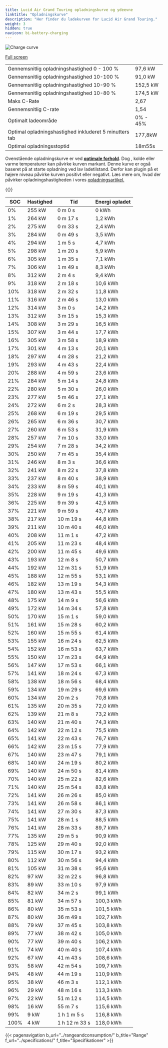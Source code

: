```yaml
---
title: Lucid Air Grand Touring opladningskurve og ydeevne
linktitle: "Opladningskurve"
description: "Her finder du ladekurven for Lucid Air Grand Touring."
weight: 3
hidden: true
navicon: bi-battery-charging
---
```

<!-- markdownlint-disable MD033 -->
<img src="/images/models/lucid/air/air_grand_touring/chargingcurve.svg" alt="Charge curve" class="img-fluid">

[Full screen](/images/models/lucid/air/air_grand_touring/chargingcurve.svg)


<table class="table table-striped border">
<tbody>
<tr>
<td>Gennemsnitlig opladningshastighed 0 - 100 %</td><td>97,6 kW</td>
</tr>
<tr>
<td>Gennemsnitlig opladningshastighed 10-100 %</td><td>91,0 kW</td>
</tr>
<tr>
<td>Gennemsnitlig opladningshastighed 10-90 %</td><td>152,5 kW</td>
</tr>
<tr>
<td>Gennemsnitlig opladningshastighed 10-80 %</td><td>174,5 kW</td>
</tr>
<tr>
<td>Maks C-Rate</td><td>2,67</td>
</tr>
<tr>
<td>Gennemsnitlig C-rate</td><td>1,54</td>
</tr>
<tr>
<td>Optimalt ladeområde</td><td>0% - 45%</td>
</tr>
<tr>
<td>Optimal opladningshastighed inkluderet 5 minutters tab</td><td>177,8kW</td>
</tr>
<tr>
<td>Optimal opladningsstoptid</td><td>18m55s</td>
</tr>
</tbody>
</table>


Ovenstående opladningskurve er ved **[optimale forhold](../../../../../technology/battery/charging/#temperatur)**. Dog , kolde eller varme temperaturer kan påvirke kurven markant. Denne kurve er også baseret på at starte opladning ved lav ladetilstand. Derfor kan plugin på et højere niveau påvirke kurven positivt eller negativt. Læs mere om, hvad der påvirker opladningshastigheden i vores [opladningsartikel.](../../../../../technology/battery/charging/)


{{<evkxdisplayaddarticle />}}
<table class="table table-striped border">
<thead>
<tr><th>SOC</th><th>Hastighed</th><th>Tid</th><th>Energi opladet</th></tr>
</thead>
<tbody>
<tr>
<td>0%</td><td>255 kW</td><td> 0 m 0 s </td><td>0 kWh </td>
</tr>
<tr>
<td>1%</td><td>264 kW</td><td> 0 m 17 s </td><td>1,2 kWh </td>
</tr>
<tr>
<td>2%</td><td>275 kW</td><td> 0 m 33 s </td><td>2,4 kWh </td>
</tr>
<tr>
<td>3%</td><td>284 kW</td><td> 0 m 49 s </td><td>3,5 kWh </td>
</tr>
<tr>
<td>4%</td><td>294 kW</td><td> 1 m 5 s </td><td>4,7 kWh </td>
</tr>
<tr>
<td>5%</td><td>298 kW</td><td> 1 m 20 s </td><td>5,9 kWh </td>
</tr>
<tr>
<td>6%</td><td>305 kW</td><td> 1 m 35 s </td><td>7,1 kWh </td>
</tr>
<tr>
<td>7%</td><td>306 kW</td><td> 1 m 49 s </td><td>8,3 kWh </td>
</tr>
<tr>
<td>8%</td><td>312 kW</td><td> 2 m 4 s </td><td>9,4 kWh </td>
</tr>
<tr>
<td>9%</td><td>318 kW</td><td> 2 m 18 s </td><td>10,6 kWh </td>
</tr>
<tr>
<td>10%</td><td>318 kW</td><td> 2 m 32 s </td><td>11,8 kWh </td>
</tr>
<tr>
<td>11%</td><td>316 kW</td><td> 2 m 46 s </td><td>13,0 kWh </td>
</tr>
<tr>
<td>12%</td><td>314 kW</td><td> 3 m 0 s </td><td>14,2 kWh </td>
</tr>
<tr>
<td>13%</td><td>312 kW</td><td> 3 m 15 s </td><td>15,3 kWh </td>
</tr>
<tr>
<td>14%</td><td>308 kW</td><td> 3 m 29 s </td><td>16,5 kWh </td>
</tr>
<tr>
<td>15%</td><td>307 kW</td><td> 3 m 44 s </td><td>17,7 kWh </td>
</tr>
<tr>
<td>16%</td><td>305 kW</td><td> 3 m 58 s </td><td>18,9 kWh </td>
</tr>
<tr>
<td>17%</td><td>301 kW</td><td> 4 m 13 s </td><td>20,1 kWh </td>
</tr>
<tr>
<td>18%</td><td>297 kW</td><td> 4 m 28 s </td><td>21,2 kWh </td>
</tr>
<tr>
<td>19%</td><td>293 kW</td><td> 4 m 43 s </td><td>22,4 kWh </td>
</tr>
<tr>
<td>20%</td><td>288 kW</td><td> 4 m 59 s </td><td>23,6 kWh </td>
</tr>
<tr>
<td>21%</td><td>284 kW</td><td> 5 m 14 s </td><td>24,8 kWh </td>
</tr>
<tr>
<td>22%</td><td>280 kW</td><td> 5 m 30 s </td><td>26,0 kWh </td>
</tr>
<tr>
<td>23%</td><td>277 kW</td><td> 5 m 46 s </td><td>27,1 kWh </td>
</tr>
<tr>
<td>24%</td><td>272 kW</td><td> 6 m 2 s </td><td>28,3 kWh </td>
</tr>
<tr>
<td>25%</td><td>268 kW</td><td> 6 m 19 s </td><td>29,5 kWh </td>
</tr>
<tr>
<td>26%</td><td>265 kW</td><td> 6 m 36 s </td><td>30,7 kWh </td>
</tr>
<tr>
<td>27%</td><td>260 kW</td><td> 6 m 53 s </td><td>31,9 kWh </td>
</tr>
<tr>
<td>28%</td><td>257 kW</td><td> 7 m 10 s </td><td>33,0 kWh </td>
</tr>
<tr>
<td>29%</td><td>254 kW</td><td> 7 m 28 s </td><td>34,2 kWh </td>
</tr>
<tr>
<td>30%</td><td>250 kW</td><td> 7 m 45 s </td><td>35,4 kWh </td>
</tr>
<tr>
<td>31%</td><td>246 kW</td><td> 8 m 3 s </td><td>36,6 kWh </td>
</tr>
<tr>
<td>32%</td><td>241 kW</td><td> 8 m 22 s </td><td>37,8 kWh </td>
</tr>
<tr>
<td>33%</td><td>237 kW</td><td> 8 m 40 s </td><td>38,9 kWh </td>
</tr>
<tr>
<td>34%</td><td>233 kW</td><td> 8 m 59 s </td><td>40,1 kWh </td>
</tr>
<tr>
<td>35%</td><td>228 kW</td><td> 9 m 19 s </td><td>41,3 kWh </td>
</tr>
<tr>
<td>36%</td><td>225 kW</td><td> 9 m 39 s </td><td>42,5 kWh </td>
</tr>
<tr>
<td>37%</td><td>221 kW</td><td> 9 m 59 s </td><td>43,7 kWh </td>
</tr>
<tr>
<td>38%</td><td>217 kW</td><td> 10 m 19 s </td><td>44,8 kWh </td>
</tr>
<tr>
<td>39%</td><td>211 kW</td><td> 10 m 40 s </td><td>46,0 kWh </td>
</tr>
<tr>
<td>40%</td><td>208 kW</td><td> 11 m 1 s </td><td>47,2 kWh </td>
</tr>
<tr>
<td>41%</td><td>205 kW</td><td> 11 m 23 s </td><td>48,4 kWh </td>
</tr>
<tr>
<td>42%</td><td>200 kW</td><td> 11 m 45 s </td><td>49,6 kWh </td>
</tr>
<tr>
<td>43%</td><td>193 kW</td><td> 12 m 8 s </td><td>50,7 kWh </td>
</tr>
<tr>
<td>44%</td><td>192 kW</td><td> 12 m 31 s </td><td>51,9 kWh </td>
</tr>
<tr>
<td>45%</td><td>188 kW</td><td> 12 m 55 s </td><td>53,1 kWh </td>
</tr>
<tr>
<td>46%</td><td>182 kW</td><td> 13 m 19 s </td><td>54,3 kWh </td>
</tr>
<tr>
<td>47%</td><td>180 kW</td><td> 13 m 43 s </td><td>55,5 kWh </td>
</tr>
<tr>
<td>48%</td><td>175 kW</td><td> 14 m 9 s </td><td>56,6 kWh </td>
</tr>
<tr>
<td>49%</td><td>172 kW</td><td> 14 m 34 s </td><td>57,8 kWh </td>
</tr>
<tr>
<td>50%</td><td>170 kW</td><td> 15 m 1 s </td><td>59,0 kWh </td>
</tr>
<tr>
<td>51%</td><td>161 kW</td><td> 15 m 28 s </td><td>60,2 kWh </td>
</tr>
<tr>
<td>52%</td><td>160 kW</td><td> 15 m 55 s </td><td>61,4 kWh </td>
</tr>
<tr>
<td>53%</td><td>155 kW</td><td> 16 m 24 s </td><td>62,5 kWh </td>
</tr>
<tr>
<td>54%</td><td>152 kW</td><td> 16 m 53 s </td><td>63,7 kWh </td>
</tr>
<tr>
<td>55%</td><td>150 kW</td><td> 17 m 23 s </td><td>64,9 kWh </td>
</tr>
<tr>
<td>56%</td><td>147 kW</td><td> 17 m 53 s </td><td>66,1 kWh </td>
</tr>
<tr>
<td>57%</td><td>141 kW</td><td> 18 m 24 s </td><td>67,3 kWh </td>
</tr>
<tr>
<td>58%</td><td>138 kW</td><td> 18 m 56 s </td><td>68,4 kWh </td>
</tr>
<tr>
<td>59%</td><td>134 kW</td><td> 19 m 29 s </td><td>69,6 kWh </td>
</tr>
<tr>
<td>60%</td><td>134 kW</td><td> 20 m 2 s </td><td>70,8 kWh </td>
</tr>
<tr>
<td>61%</td><td>135 kW</td><td> 20 m 35 s </td><td>72,0 kWh </td>
</tr>
<tr>
<td>62%</td><td>139 kW</td><td> 21 m 8 s </td><td>73,2 kWh </td>
</tr>
<tr>
<td>63%</td><td>140 kW</td><td> 21 m 40 s </td><td>74,3 kWh </td>
</tr>
<tr>
<td>64%</td><td>142 kW</td><td> 22 m 12 s </td><td>75,5 kWh </td>
</tr>
<tr>
<td>65%</td><td>141 kW</td><td> 22 m 43 s </td><td>76,7 kWh </td>
</tr>
<tr>
<td>66%</td><td>142 kW</td><td> 23 m 15 s </td><td>77,9 kWh </td>
</tr>
<tr>
<td>67%</td><td>140 kW</td><td> 23 m 47 s </td><td>79,1 kWh </td>
</tr>
<tr>
<td>68%</td><td>140 kW</td><td> 24 m 19 s </td><td>80,2 kWh </td>
</tr>
<tr>
<td>69%</td><td>140 kW</td><td> 24 m 50 s </td><td>81,4 kWh </td>
</tr>
<tr>
<td>70%</td><td>140 kW</td><td> 25 m 22 s </td><td>82,6 kWh </td>
</tr>
<tr>
<td>71%</td><td>140 kW</td><td> 25 m 54 s </td><td>83,8 kWh </td>
</tr>
<tr>
<td>72%</td><td>141 kW</td><td> 26 m 26 s </td><td>85,0 kWh </td>
</tr>
<tr>
<td>73%</td><td>141 kW</td><td> 26 m 58 s </td><td>86,1 kWh </td>
</tr>
<tr>
<td>74%</td><td>141 kW</td><td> 27 m 30 s </td><td>87,3 kWh </td>
</tr>
<tr>
<td>75%</td><td>141 kW</td><td> 28 m 1 s </td><td>88,5 kWh </td>
</tr>
<tr>
<td>76%</td><td>141 kW</td><td> 28 m 33 s </td><td>89,7 kWh </td>
</tr>
<tr>
<td>77%</td><td>135 kW</td><td> 29 m 5 s </td><td>90,9 kWh </td>
</tr>
<tr>
<td>78%</td><td>125 kW</td><td> 29 m 40 s </td><td>92,0 kWh </td>
</tr>
<tr>
<td>79%</td><td>115 kW</td><td> 30 m 17 s </td><td>93,2 kWh </td>
</tr>
<tr>
<td>80%</td><td>112 kW</td><td> 30 m 56 s </td><td>94,4 kWh </td>
</tr>
<tr>
<td>81%</td><td>105 kW</td><td> 31 m 38 s </td><td>95,6 kWh </td>
</tr>
<tr>
<td>82%</td><td>97 kW</td><td> 32 m 22 s </td><td>96,8 kWh </td>
</tr>
<tr>
<td>83%</td><td>89 kW</td><td> 33 m 10 s </td><td>97,9 kWh </td>
</tr>
<tr>
<td>84%</td><td>82 kW</td><td> 34 m 2 s </td><td>99,1 kWh </td>
</tr>
<tr>
<td>85%</td><td>81 kW</td><td> 34 m 57 s </td><td>100,3 kWh </td>
</tr>
<tr>
<td>86%</td><td>80 kW</td><td> 35 m 53 s </td><td>101,5 kWh </td>
</tr>
<tr>
<td>87%</td><td>80 kW</td><td> 36 m 49 s </td><td>102,7 kWh </td>
</tr>
<tr>
<td>88%</td><td>79 kW</td><td> 37 m 45 s </td><td>103,8 kWh </td>
</tr>
<tr>
<td>89%</td><td>77 kW</td><td> 38 m 42 s </td><td>105,0 kWh </td>
</tr>
<tr>
<td>90%</td><td>77 kW</td><td> 39 m 40 s </td><td>106,2 kWh </td>
</tr>
<tr>
<td>91%</td><td>74 kW</td><td> 40 m 40 s </td><td>107,4 kWh </td>
</tr>
<tr>
<td>92%</td><td>67 kW</td><td> 41 m 43 s </td><td>108,6 kWh </td>
</tr>
<tr>
<td>93%</td><td>58 kW</td><td> 42 m 54 s </td><td>109,7 kWh </td>
</tr>
<tr>
<td>94%</td><td>48 kW</td><td> 44 m 19 s </td><td>110,9 kWh </td>
</tr>
<tr>
<td>95%</td><td>38 kW</td><td> 46 m 3 s </td><td>112,1 kWh </td>
</tr>
<tr>
<td>96%</td><td>29 kW</td><td> 48 m 16 s </td><td>113,3 kWh </td>
</tr>
<tr>
<td>97%</td><td>22 kW</td><td> 51 m 12 s </td><td>114,5 kWh </td>
</tr>
<tr>
<td>98%</td><td>16 kW</td><td> 55 m 7 s </td><td>115,6 kWh </td>
</tr>
<tr>
<td>99%</td><td>9 kW</td><td>1 h 1 m 5 s </td><td>116,8 kWh </td>
</tr>
<tr>
<td>100%</td><td>4 kW</td><td>1 h 12 m 33 s </td><td>118,0 kWh </td>
</tr>
</tbody>
</table>


{{< pagenavigation b_url="../rangeandconsumption/" b_title="Range" f_url="../specifications/" f_title="Specifikationer" >}}
